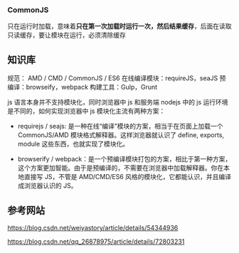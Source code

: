 
### CommonJS

只在运行时加载，意味着**只在第一次加载时运行一次，然后结果缓存**，后面在读取只读缓存，要让模块在运行，必须清除缓存


## 知识库

规范： AMD / CMD / CommonJS / ES6
在线编译模块：requireJS，seaJS
预编译：browseify，webpack
构建工具：Gulp，Grunt

js 语言本身并不支持模块化，同时浏览器中 js 和服务端 nodejs 中的 js 运行环境是不同的，如何实现浏览器中 js 模块化主流有两种方案：


- requirejs / seajs: 是一种在线“编译”模块的方案，相当于在页面上加载一个 CommonJS/AMD 模块格式解释器。这样浏览器就认识了 define, exports, module 这些东西，也就实现了模块化。

- browserify / webpack：是一个预编译模块打包的方案，相比于第一种方案，这个方案更加智能。由于是预编译的，不需要在浏览器中加载解释器。你在本地直接写 JS，不管是 AMD/CMD/ES6 风格的模块化，它都能认识，并且编译成浏览器认识的 JS。

## 参考网站

https://blog.csdn.net/weiyastory/article/details/54344936

https://blog.csdn.net/qq_26878975/article/details/72803231